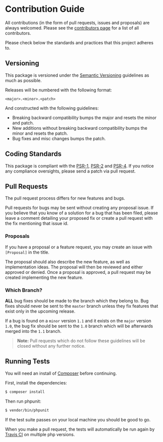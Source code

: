 # Contribution Guide

All contributions (in the form of pull requests, issues and proposals) are always
welcomed. Please see the [contributors page](../../graphs/contributors) for a list of all contributors.

Please check below the standards and practices that this project adheres to.

## Versioning

This package is versioned under the [Semantic Versioning][link-semver] guidelines as much as possible.

Releases will be numbered with the following format:

`<major>.<minor>.<patch>`

And constructed with the following guidelines:

* Breaking backward compatibility bumps the major and resets the minor and patch.
* New additions without breaking backward compatibility bumps the minor and resets the patch.
* Bug fixes and misc changes bumps the patch.

## Coding Standards

This package is compliant with the [PSR-1][link-psr-1], [PSR-2][link-psr-2] and [PSR-4][link-psr-4]. If you notice any compliance oversights, please send a patch via pull request.

## Pull Requests

The pull request process differs for new features and bugs.

Pull requests for bugs may be sent without creating any proposal issue. If you believe that you know of a solution for a bug that has been filed, please leave a comment detailing your proposed fix or create a pull request with the fix mentioning that issue id.

### Proposals

If you have a proposal or a feature request, you may create an issue with `[Proposal]` in the title.

The proposal should also describe the new feature, as well as implementation ideas. The proposal will then be reviewed and either approved or denied. Once a proposal is approved, a pull request may be created implementing the new feature.

### Which Branch?

**ALL** bug fixes should be made to the branch which they belong to. Bug fixes should never be sent to the `master` branch unless they fix features that exist only in the upcoming release.

If a bug is found on a `minor` version `1.1` and it exists on the `major` version `1.0`, the bug fix should be sent to the `1.0` branch which will be afterwards merged into the `1.1` branch.

> **Note:** Pull requests which do not follow these guidelines will be closed without any further notice.

## Running Tests

You will need an install of [Composer](https://getcomposer.org) before continuing.

First, install the dependencies:

```bash
$ composer install
```

Then run phpunit:

```bash
$ vendor/bin/phpunit
```

If the test suite passes on your local machine you should be good to go.

When you make a pull request, the tests will automatically be run again by [Travis CI][link-travis] on multiple php versions.


[link-semver]: http://semver.org
[link-travis]: https://travis-ci.org
[link-psr-1]: http://www.php-fig.org/psr/psr-1/
[link-psr-2]: http://www.php-fig.org/psr/psr-2/
[link-psr-4]: http://www.php-fig.org/psr/psr-4/
